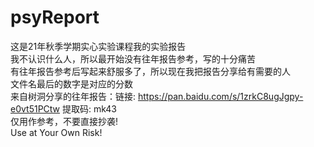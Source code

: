 # psyReport
这是21年秋季学期实心实验课程我的实验报告  
我不认识什么人，所以最开始没有往年报告参考，写的十分痛苦  
有往年报告参考后写起来舒服多了，所以现在我把报告分享给有需要的人  
文件名最后的数字是对应的分数  
来自树洞分享的往年报告：链接: https://pan.baidu.com/s/1zrkC8ugJgpy-e0vt51PCtw 提取码: mk43  
仅用作参考，不要直接抄袭!  
Use at Your Own Risk!
